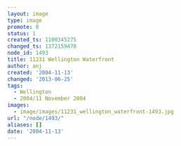 ```yaml
---
layout: image
type: image
promote: 0
status: 1
created_ts: 1100345275
changed_ts: 1372159478
node_id: 1493
title: 11231 Wellington Waterfront
author: anj
created: '2004-11-13'
changed: '2013-06-25'
tags:
  - Wellington
  - 2004/11 November 2004
images:
  - image/images/11231_wellington_waterfront-1493.jpg
url: "/node/1493/"
aliases: []
date: '2004-11-13'
---
```


